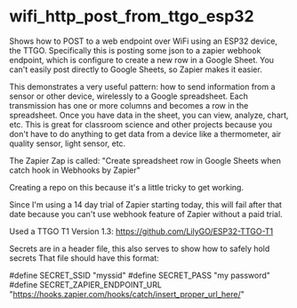 # wifi_http_post_from_ttgo_esp32
Shows how to POST to a web endpoint over WiFi using an ESP32 device, the TTGO.  Specifically this is posting some json to a zapier webhook endpoint,
which is configure to create a new row in a Google Sheet.  You can't easily post directly to Google Sheets, so Zapier makes it easier.

This demonstrates a very useful pattern:  how to send information from a sensor or other device, wirelessly to a Google spreadsheet.  Each transmission
has one or more columns and becomes a row in the spreadsheet.  Once you have data in the sheet, you can view, analyze, chart, etc.  This is 
great for classroom science and other projects because you don't have to do anything to get data from a device like a thermometer,
air quality sensor, light sensor, etc.

The Zapier Zap is called: "Create spreadsheet row in Google Sheets when catch hook in Webhooks by Zapier"

Creating a repo on this because it's a little tricky to get working.

Since I'm using a 14 day trial of Zapier starting today, this will fail after that date because you can't
use webhook feature of Zapier without a paid trial.

Used a TTGO T1 Version 1.3:  https://github.com/LilyGO/ESP32-TTGO-T1 

Secrets are in a header file, this also serves to show how to safely hold secrets
That file should have this format:

#define SECRET_SSID "myssid"
#define SECRET_PASS "my password"
#define SECRET_ZAPIER_ENDPOINT_URL "https://hooks.zapier.com/hooks/catch/insert_proper_url_here/"



